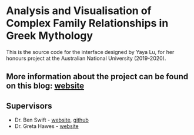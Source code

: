 #  Analysis and Visualisation of Complex Family Relationships in Greek Mythology

This is the source code for the interface designed by Yaya Lu, for her honours project at the Australian National University (2019-2020).

## More information about the project can be found on this blog: [website](http://manto-myth.org)

## Supervisors
* Dr. Ben Swift - [website](https://benswift.me/), [github](https://github.com/benswift)
* Dr. Greta Hawes - [website](https://researchers.anu.edu.au/researchers/hawes-gh)

